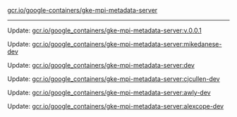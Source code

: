 [gcr.io/google-containers/gke-mpi-metadata-server](https://hub.docker.com/r/cruse/gke-mpi-metadata-server/tags/) 

----
Update: [gcr.io/google_containers/gke-mpi-metadata-server:v.0.0.1](https://hub.docker.com/r/cruse/gke-mpi-metadata-server/tags/)

Update: [gcr.io/google_containers/gke-mpi-metadata-server:mikedanese-dev](https://hub.docker.com/r/cruse/gke-mpi-metadata-server/tags/)

Update: [gcr.io/google_containers/gke-mpi-metadata-server:dev](https://hub.docker.com/r/cruse/gke-mpi-metadata-server/tags/)

Update: [gcr.io/google_containers/gke-mpi-metadata-server:cjcullen-dev](https://hub.docker.com/r/cruse/gke-mpi-metadata-server/tags/)

Update: [gcr.io/google_containers/gke-mpi-metadata-server:awly-dev](https://hub.docker.com/r/cruse/gke-mpi-metadata-server/tags/)

Update: [gcr.io/google_containers/gke-mpi-metadata-server:alexcope-dev](https://hub.docker.com/r/cruse/gke-mpi-metadata-server/tags/)

